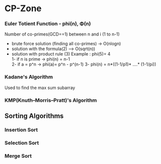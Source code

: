 # CP-Zone

### Euler Totient Function - phi(n), Φ(n)
  Number of co-primes(GCD==1) between n and i (1 to n-1)
  - brute force solution (finding all co-primes) -> O(nlogn)  
  - solution with the formula(2) --> O(sqrt(n)) 
  - solution with product rule (3)
  Example : phi(5)= 4  
  1- if n is prime -> phi(n) = n-1  
  2- if a = p^n -> phi(a)= p^n - p^(n-1) 
  3- phi(n) = n*((1-1/p1)* ....* (1-1/pi))
  

### Kadane's Algorithm
Used to find the max sum subarray

### KMP(Knuth–Morris–Pratt)'s  Algorithm


## Sorting Algorithms

### Insertion Sort

### Selection Sort

### Merge Sort
